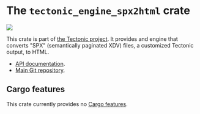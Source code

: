 # The `tectonic_engine_spx2html` crate

[![](http://meritbadge.herokuapp.com/tectonic_engine_spx2html)](https://crates.io/crates/tectonic_engine_spx2html)

This crate is part of [the Tectonic
project](https://tectonic-typesetting.github.io/en-US/). It provides and engine
that converts "SPX" (semantically paginated XDV) files, a customized Tectonic
output, to HTML.

- [API documentation](https://docs.rs/tectonic_engine_spx2html/).
- [Main Git repository](https://github.com/tectonic-typesetting/tectonic/).


## Cargo features

This crate currently provides no [Cargo features][features].

[features]: https://doc.rust-lang.org/cargo/reference/features.html
